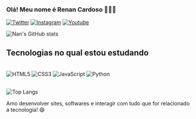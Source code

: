 
### Olá! Meu nome é Renan Cardoso 🙋🏾‍♂️

[![Twitter](https://img.shields.io/badge/Twitter-1DA1F2?style=for-the-badge&logo=twitter&logoColor=white)](https://twitter.com/Nan_3D_)
[![Instagram](https://img.shields.io/badge/Instagram-E4405F?style=for-the-badge&logo=instagram&logoColor=white)](https://www.instagram.com/seki_021/)
[![Youtube](https://img.shields.io/badge/YouTube-FF0000?style=for-the-badge&logo=youtube&logoColor=white)](https://youtube.com/@NanDev021?si=cJjR-aGyTb0KMHHy)


![Nan's GitHub stats](https://github-readme-stats.vercel.app/api?username=NanProg&show_icons=true&theme=dark)

## Tecnologias no qual estou estudando

<div style="display: inline_block"><br/>
<img align="center" alt ="HTML5" src="https://img.shields.io/badge/HTML5-E34F26?style=for-the-badge&logo=html5&logoColor=white"/>
<img align="center" alt ="CSS3" src="https://img.shields.io/badge/CSS3-1572B6?style=for-the-badge&logo=css3&logoColor=white"/>
<img align="center" alt ="JavaScript" src="https://img.shields.io/badge/JavaScript-323330?style=for-the-badge&logo=javascript&logoColor=F7DF1E"/>
<img align="center" alt ="Python" src="https://img.shields.io/badge/Python-14354C?style=for-the-badge&logo=python&logoColor=white"/>
</div><br/>

![Top Langs](https://github-readme-stats.vercel.app/api/top-langs/?username=NanProg&hide_progress=false)

Amo desenvolver sites, softwares e interagir com tudo que for relacionado a tecnologia! 😄

